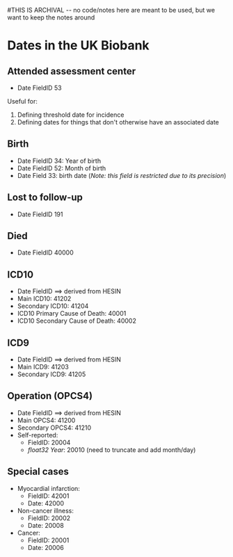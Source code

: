#THIS IS ARCHIVAL -- no code/notes here are meant to be used, but we want to keep the notes around
# Dates in the UK Biobank

## Attended assessment center

* Date FieldID 53

Useful for:

1. Defining threshold date for incidence
1. Defining dates for things that don't otherwise have an associated date

## Birth

* Date FieldID 34: Year of birth
* Date FieldID 52: Month of birth
* Date Field 33: birth date (*Note: this field is restricted due to its precision*)

## Lost to follow-up

* Date FieldID 191

## Died

* Date FieldID 40000

## ICD10

* Date FieldID ==> derived from HESIN
* Main ICD10: 41202
* Secondary ICD10: 41204
* ICD10 Primary Cause of Death: 40001
* ICD10 Secondary Cause of Death: 40002

## ICD9

* Date FieldID ==> derived from HESIN
* Main ICD9: 41203
* Secondary ICD9: 41205

## Operation (OPCS4)

* Date FieldID ==> derived from HESIN
* Main OPCS4: 41200
* Secondary OPCS4: 41210
* Self-reported:
  * FieldID: 20004
  * *float32 Year*: 20010 (need to truncate and add month/day)

## Special cases

* Myocardial infarction:
  * FieldID: 42001
  * Date: 42000
* Non-cancer illness:
  * FieldID: 20002
  * Date: 20008
* Cancer:
  * FieldID: 20001
  * Date: 20006
